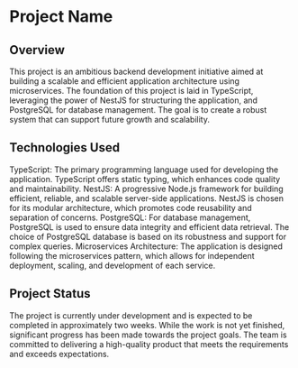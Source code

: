 # Project Name 
## Overview
This project is an ambitious backend development initiative aimed at building a scalable and efficient application architecture using microservices. The foundation of this project is laid in TypeScript, leveraging the power of NestJS for structuring the application, and PostgreSQL for database management. The goal is to create a robust system that can support future growth and scalability.

## Technologies Used
TypeScript: The primary programming language used for developing the application. TypeScript offers static typing, which enhances code quality and maintainability.
NestJS: A progressive Node.js framework for building efficient, reliable, and scalable server-side applications. NestJS is chosen for its modular architecture, which promotes code reusability and separation of concerns.
PostgreSQL: For database management, PostgreSQL is used to ensure data integrity and efficient data retrieval. The choice of PostgreSQL database is based on its robustness and support for complex queries.
Microservices Architecture: The application is designed following the microservices pattern, which allows for independent deployment, scaling, and development of each service.

## Project Status
The project is currently under development and is expected to be completed in approximately two weeks. While the work is not yet finished, significant progress has been made towards the project goals. The team is committed to delivering a high-quality product that meets the requirements and exceeds expectations.
